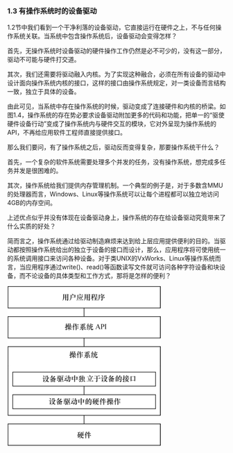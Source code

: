 ### 1.3 有操作系统时的设备驱动

1.2节中我们看到一个干净利落的设备驱动，它直接运行在硬件之上，不与任何操作系统关联。当系统中包含操作系统后，设备驱动会变得怎样？

首先，无操作系统时设备驱动的硬件操作工作仍然是必不可少的，没有这一部分，驱动不可能与硬件打交道。

其次，我们还需要将驱动融入内核。为了实现这种融合，必须在所有设备的驱动中设计面向操作系统内核的接口，这样的接口由操作系统规定，对一类设备而言结构一致，独立于具体的设备。

由此可见，当系统中存在操作系统的时候，驱动变成了连接硬件和内核的桥梁。如图1.4，操作系统的存在势必要求设备驱动附加更多的代码和功能，把单一的“驱使硬件设备行动”变成了操作系统内与硬件交互的模块，它对外呈现为操作系统的API，不再给应用软件工程师直接提供接口。

那么我们要问，有了操作系统之后，驱动反而变得复杂，那要操作系统干什么？

首先，一个复杂的软件系统需要处理多个并发的任务，没有操作系统，想完成多任务并发是很困难的。

其次，操作系统给我们提供内存管理机制。一个典型的例子是，对于多数含MMU的处理器而言，Windows、Linux等操作系统可以让每个进程都可以独立地访问4GB的内存空间。

上述优点似乎并没有体现在设备驱动身上，操作系统的存在给设备驱动究竟带来了什么实质的好处？

简而言之，操作系统通过给驱动制造麻烦来达到给上层应用提供便利的目的。当驱动都按照操作系统给出的独立于设备的接口而设计，那么，应用程序将可使用统一的系统调用接口来访问各种设备。对于类UNIX的VxWorks、Linux等操作系统而言，当应用程序通过write()、read()等函数读写文件就可访问各种字符设备和块设备，而不论设备的具体类型和工作方式，那将是怎样的便利？

![P25_38014.jpg](../images/P25_38014.jpg)
